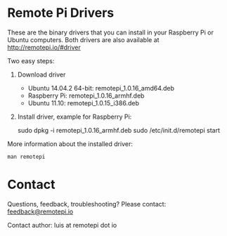 Remote Pi Drivers
==================

These are the binary drivers that you can install in your Raspberry Pi or Ubuntu computers. Both drivers are also available at http://remotepi.io/#driver

Two easy steps:

1. Download driver

    - Ubuntu 14.04.2 64-bit: remotepi_1.0.16_amd64.deb
    - Raspberry Pi: remotepi_1.0.16_armhf.deb
    - Ubuntu 11.10: remotepi_1.0.15_i386.deb

2. Install driver, example for Raspberry Pi:

    sudo dpkg -i remotepi_1.0.16_armhf.deb
    sudo /etc/init.d/remotepi start

More information about the installed driver:

    man remotepi
    

Contact
=======

Questions, feedback, troubleshooting? Please contact: feedback@remotepi.io

Contact author: luis at remotepi dot io


